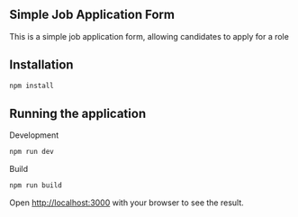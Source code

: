 ## Simple Job Application Form

This is a simple job application form, allowing candidates to apply for a role

## Installation

```bash
npm install
```

## Running the application

Development
```bash
npm run dev
```

Build
```bash
npm run build
```


Open [http://localhost:3000](http://localhost:3000) with your browser to see the result.
